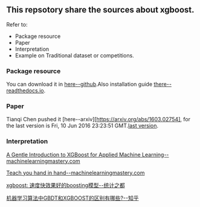 ## This repsotory share the sources about xgboost.
Refer to:
- Package resource
- Paper
- Interpretation
- Example on Traditional dataset or competitions.


### Package resource
You can download it in [here--github](https://github.com/dmlc/xgboost).Also installation guide [there--readthedocs.io](https://xgboost.readthedocs.io/en/latest/build.html).

### Paper
Tianqi Chen pushed it [here--arxiv][https://arxiv.org/abs/1603.02754], for the last version is  Fri, 10 Jun 2016 23:23:51 GMT.[last version](https://arxiv.org/pdf/1603.02754.pdf).

### Interpretation
[A Gentle Introduction to XGBoost for Applied Machine Learning--machinelearningmastery.com](http://machinelearningmastery.com/gentle-introduction-xgboost-applied-machine-learning/)

[Teach you hand in hand--machinelearningmastery.com](http://machinelearningmastery.com/category/xgboost/)

[xgboost: 速度快效果好的boosting模型--统计之都](https://cos.name/2015/03/xgboost/)

[机器学习算法中GBDT和XGBOOST的区别有哪些?--知乎](https://www.zhihu.com/question/41354392)
